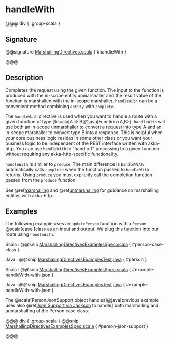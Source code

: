 # handleWith

@@@ div { .group-scala }

## Signature

@@signature [MarshallingDirectives.scala](/akka-http/src/main/scala/akka/http/scaladsl/server/directives/MarshallingDirectives.scala) { #handleWith }

@@@

## Description

Completes the request using the given function. The input to the function is produced with
the in-scope entity unmarshaller and the result value of the function is marshalled with
the in-scope marshaller.  `handleWith` can be a convenient method combining `entity` with
`complete`.

The `handleWith` directive is used when you want to handle a route with a given function of
type @scala[A => B]@java[Function<A,B>].  `handleWith` will use both an in-scope unmarshaller to convert a request into 
type A and an in-scope marshaller to convert type B into a response. This is helpful when your 
core business logic resides in some other class or you want your business logic to be independent
of the REST interface written with akka-http. You can use `handleWith` to "hand off" processing
to a given function without requiring any akka-http-specific functionality.

`handleWith` is similar to `produce`.  The main difference is `handleWith` automatically
calls `complete` when the function passed to `handleWith` returns. Using `produce` you
must explicitly call the completion function passed from the `produce` function.

See @ref[marshalling](../../../common/marshalling.md) and @ref[unmarshalling](../../../common/unmarshalling.md) for guidance
on marshalling entities with akka-http.

## Examples

The following example uses an `updatePerson` function with a `Person` @scala[case ]class as an input and output. We plug this function into our route using `handleWith`.

Scala
:   @@snip [MarshallingDirectivesExamplesSpec.scala](/docs/src/test/scala/docs/http/scaladsl/server/directives/MarshallingDirectivesExamplesSpec.scala) { #person-case-class }

Java
:   @@snip [MarshallingDirectivesExamplesTest.java](/docs/src/test/java/docs/http/javadsl/server/directives/MarshallingDirectivesExamplesTest.java) { #person }


Scala
:   @@snip [MarshallingDirectivesExamplesSpec.scala](/docs/src/test/scala/docs/http/scaladsl/server/directives/MarshallingDirectivesExamplesSpec.scala) { #example-handleWith-with-json }

Java
:   @@snip [MarshallingDirectivesExamplesTest.java](/docs/src/test/java/docs/http/javadsl/server/directives/MarshallingDirectivesExamplesTest.java) { #example-handleWith-with-json }


The @scala[PersonJsonSupport object handles]@java[previous example uses also @ref[Json Support via Jackson](../../../common/json-support.md#jackson-support) to handle] both marshalling and unmarshalling of the Person case class.

@@@ div { .group-scala }
@@snip [MarshallingDirectivesExamplesSpec.scala](/docs/src/test/scala/docs/http/scaladsl/server/directives/MarshallingDirectivesExamplesSpec.scala) { #person-json-support }

@@@
